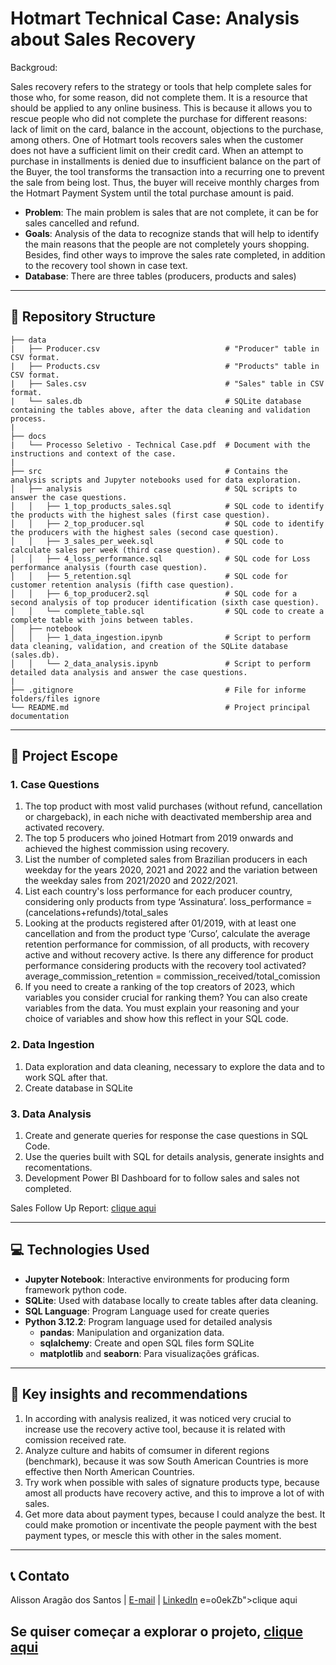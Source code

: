 # Hotmart Technical Case: Analysis about Sales Recovery

Backgroud:

Sales recovery refers to the strategy or tools that help complete sales for those who, for some reason, did not complete them. It is a resource that should be applied to any online business. This is because it allows you to rescue people who did not complete the purchase for different reasons: lack of limit on the card, balance in the account, objections to the purchase, among others. One of Hotmart tools recovers sales when the customer does not have a sufficient limit on their credit card. When an attempt to purchase in installments is denied due to insufficient balance on the part of the Buyer, the tool transforms the transaction into a recurring one to prevent the sale from being lost. Thus, the buyer will receive monthly charges from the Hotmart Payment System until the total purchase amount is paid.

- **Problem**: The main problem is sales that are not complete, it can be for sales cancelled and refund. 
- **Goals**: Analysis of the data to recognize stands that will help to identify the main reasons that the people are not completely yours shopping. Besides, find other ways to improve the sales rate completed, in addition to the recovery tool shown in case text.
- **Database**: There are three tables (producers, products and sales)

---

## 📂 Repository Structure

```
├── data
|   ├── Producer.csv                            # "Producer" table in CSV format.
|   ├── Products.csv                            # "Products" table in CSV format.
|   ├── Sales.csv                               # "Sales" table in CSV format.
|   └── sales.db                                # SQLite database containing the tables above, after the data cleaning and validation process.
|
├── docs  
|   └── Processo Seletivo - Technical Case.pdf  # Document with the instructions and context of the case.
|                                        
├── src                                         # Contains the analysis scripts and Jupyter notebooks used for data exploration.
│   ├── analysis                                # SQL scripts to answer the case questions.
│   │   ├── 1_top_products_sales.sql            # SQL code to identify the products with the highest sales (first case question).
│   │   ├── 2_top_producer.sql                  # SQL code to identify the producers with the highest sales (second case question).
│   │   ├── 3_sales_per_week.sql                # SQL code to calculate sales per week (third case question). 
│   │   ├── 4_loss_performance.sql              # SQL code for Loss performance analysis (fourth case question).
│   │   ├── 5_retention.sql                     # SQL code for customer retention analysis (fifth case question).
│   │   ├── 6_top_producer2.sql                 # SQL code for a second analysis of top producer identification (sixth case question).
│   │   └── complete_table.sql                  # SQL code to create a complete table with joins between tables.
│   ├── notebook
│   │   ├── 1_data_ingestion.ipynb              # Script to perform data cleaning, validation, and creation of the SQLite database (sales.db).
│   │   └── 2_data_analysis.ipynb               # Script to perform detailed data analysis and answer the case questions.
|
├── .gitignore                                  # File for informe folders/files ignore
└── README.md                                   # Project principal documentation
```
---

## 📜 Project Escope

### 1. Case Questions

1. The top product with most valid purchases (without refund, cancellation or chargeback), in each niche with deactivated membership area and activated recovery.
2. The top 5 producers who joined Hotmart from 2019 onwards and achieved the highest commission using recovery.
3. List the number of completed sales from Brazilian producers in each weekday for the years 2020, 2021 and 2022 and the variation between the weekday sales from 2021/2020 and 2022/2021.
4. List each country's loss performance for each producer country, considering only products from type ‘Assinatura’. loss_performance = (cancelations+refunds)/total_sales
5. Looking at the products registered after 01/2019, with at least one cancellation and from the product type ‘Curso’, calculate the average retention performance for commission, of all products, with recovery active and without recovery active. Is there any difference for product performance considering products with the recovery tool activated? average_commission_retention = commission_received/total_comission
6. If you need to create a ranking of the top creators of 2023, which variables you consider crucial for ranking them? You can also create variables from the data. You must explain your reasoning and your choice of variables and show how this reflect in your SQL code.

### 2. Data Ingestion

1. Data exploration and data cleaning, necessary to explore the data and to work SQL after that.
2. Create database in SQLite

### 3. Data Analysis

1. Create and generate queries for response the case questions in SQL Code.
2. Use the queries built with SQL for details analysis, generate insights and recomentations.
3. Development Power BI Dashboard for to follow sales and sales not completed.

Sales Follow Up Report: <a href="https://app.powerbi.com/view?r=eyJrIjoiMjAwZTkzZDQtNTE5Zi00OGRlLWIwMzItYjJmYWEyMjg4NTZkIiwidCI6ImZlODc4N2JjLWM5MTQtNDY2NS04NTQ3LTI2OGUxNWNiMGQ5YSJ9">clique aqui</a>

---

## 💻 Technologies Used

- **Jupyter Notebook**: Interactive environments for producing form framework python code.
- **SQLite**: Used with database locally to create tables after data cleaning.
- **SQL Language**: Program Language used for create queries
- **Python 3.12.2**: Program language used for detailed analysis
    - **pandas**: Manipulation and organization data.
    - **sqlalchemy**: Create and open SQL files form SQLite
    - **matplotlib** and **seaborn**: Para visualizações gráficas.
---

## 📜 Key insights and recommendations

1. In according with analysis realized, it was noticed very crucial to increase use the recovery active tool, because it is related with comission received rate.
2. Analyze culture and habits of comsumer in diferent regions (benchmark), because it was sow South American Countries is more effective then North American Countries.
3. Try work when possible with sales of signature products type, because amost all products have recovery active, and this to improve a lot of with sales.
4. Get more data about payment types, because I could analyze the best. It could make promotion or incentivate the people payment with the best payment types, or mescle this with other in the sales moment.
---

## 📞 Contato

Alisson Aragão dos Santos | [E-mail](alissonaragao1@gmail.com) | [LinkedIn](https://www.linkedin.com/in/alisson-arag%C3%A3o-dos-santos-459297120/)
e=o0ekZb">clique aqui</a>

## Se quiser começar a explorar o projeto, <a href="https://github.com/alisson-as/HotmartCase/blob/main/src/notebook/1.%20data_ingestion.ipynb">clique aqui</a>
